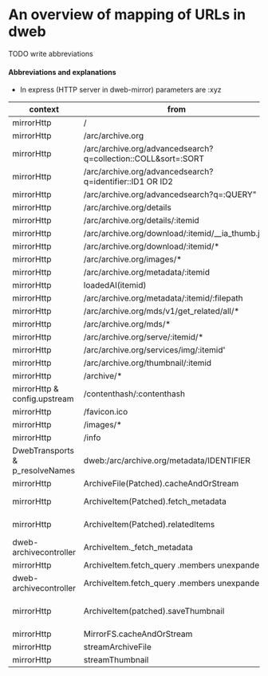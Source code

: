 # An overview of mapping of URLs in dweb

TODO write abbreviations

#### Abbreviations and explanations

* In express (HTTP server in dweb-mirror) parameters are :xyz 


context|from|to|notes
-------|----|-----|-----|
mirrorHttp|/|/archive/html?mirror:localhost:4244&transport=HTTP|
mirrorHttp|/arc/archive.org|/archive/archive.html|
mirrorHttp|/arc/archive.org/advancedsearch?q=collection::COLL&sort=:SORT|ArchiveItem > fetch_metadata & fetch_query|
mirrorHttp|/arc/archive.org/advancedsearch?q=identifier::ID1 OR ID2|ArchiveItem > fetch_metadata & fetch_query (expand)|
mirrorHttp|/arc/archive.org/advancedsearch?q=:QUERY"|ArchiveItem > fetch_metadata & fetch_query|
mirrorHttp|/arc/archive.org/details|/archive/archive.html|
mirrorHttp|/arc/archive.org/details/:itemid|/archive/archive.html?item=:itemid|
mirrorHttp|/arc/archive.org/download/:itemid/__ia_thumb.jpg|streamThumbnail|
mirrorHttp|/arc/archive.org/download/:itemid/*|streamArchiveFile|
mirrorHttp|/arc/archive.org/images/*|CACHE/images/*|
mirrorHttp|/arc/archive.org/metadata/:itemid|loadedAI|
mirrorHttp|loadedAI(itemid)|ArchiveItem(patched).fetch_metadata
mirrorHttp|/arc/archive.org/metadata/:itemid/:filepath|https://dweb.me/arc/archive.org/metadata/:itemid/:filepath|
mirrorHttp|/arc/archive.org/mds/v1/get_related/all/*|sendRelated > loadedAI & ArchiveItem.relatedItems|
mirrorHttp|/arc/archive.org/mds/*|https://be-api.us.archive.org/mds/*|
mirrorHttp|/arc/archive.org/serve/:itemid/*|streamArchiveFile|
mirrorHttp|/arc/archive.org/services/img/:itemid'|streamThumbnail|
mirrorHttp|/arc/archive.org/thumbnail/:itemid|streamThumbnail|
mirrorHttp|/archive/*|ARCHIVEUIDIR/*|
mirrorHttp & config.upstream|/contenthash/:contenthash|hashstore('sha1.filepath',:contenthash) or dweb.me/contenthash/:contenthash
mirrorHttp|/favicon.ico|ARCHIVEUIDIR/favicon.ico|
mirrorHttp|/images/*|ARCHIVEUIDIR/images|
mirrorHttp|/info|{config: CONFIG}|
DwebTransports & p_resolveNames|dweb:/arc/archive.org/metadata/IDENTIFIER|gun:/gun/arc/archive.org/metadata/IDENTIFIER & https://dweb.me/arc/archive.org/metadata/IDENTIFIER|
mirrorHttp|ArchiveFile(Patched).cacheAndOrStream|MirrorFS(CACHEDIRS/IDENTIFIER/FILE, urls)|
mirrorHttp|ArchiveItem(Patched).fetch_metadata|CACHEDIR/IDENTIFIER/{_meta.json, _reviews.json, _files.json etc} or ArchiveItem._fetch_metadata|
mirrorHttp|ArchiveItem(Patched).relatedItems|MirrorFS.cacheAndOrStream(CACHEDIRS/IDENTIFIER/IDENTIFIER_related.json, https://be-api.us.archive.org/mds/v1/get_related/all/IDENTIFIER| 
dweb-archivecontroller|ArchiveItem._fetch_metadata|dweb:/arc/archive.org/metadata/IDENTIFIER|
mirrorHttp|ArchiveItem.fetch_query .members unexpanded|CACHEDIR/IDENTIFIER_member_cached.json|
dweb-archivecontroller|ArchiveItem.fetch_query .members unexpanded|dweb.me/arc/archive.org/advancedsearch|
mirrorHttp|ArchiveItem(patched).saveThumbnail|ArchiveFile.cacheAndOrStream(files.find(__ia_thumb.jpg or IDENTIFIER_itemimage.jpg}) or MirrorFS.cacheAndOrStream(item.metadata.thumbnaillinks)
mirrorHttp|MirrorFS.cacheAndOrStream|CACHEDIRS or urls|
mirrorHttp|streamArchiveFile|loadedA;ArchiveFile(patched).cacheAndOrStream|
mirrorHttp|streamThumbnail|loadedAI;ArchiveItem(patched).saveThumbnail|
